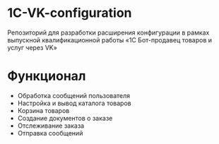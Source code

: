 # 1C-VK-configuration
Репозиторий для разработки расширения конфигурации в рамках выпускной квалификационной работы «1С Бот-продавец товаров и услуг через VK»

# Функционал
- Обработка сообщений пользователя
- Настройка и вывод каталога товаров
- Корзина товаров
- Создание документов о заказе
- Отслеживание заказа
- Отправка сообщений
